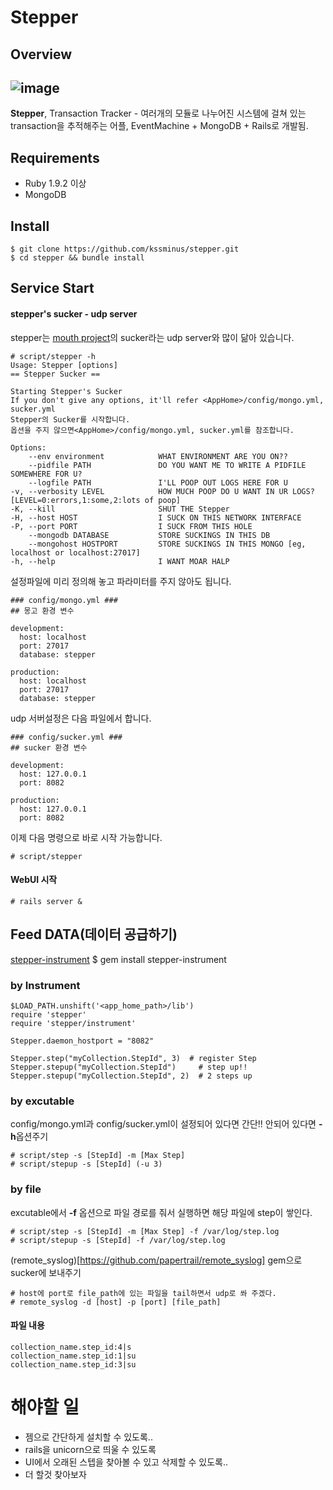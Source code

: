 # Stepper

## Overview
![image](https://lh5.googleusercontent.com/-J3648_0C1v0/UUEUUeZopwI/AAAAAAAAAHE/Fk5F7XVEOZw/s1302/%E1%84%89%E1%85%B3%E1%84%8F%E1%85%B3%E1%84%85%E1%85%B5%E1%86%AB%E1%84%89%E1%85%A3%E1%86%BA+2013-03-11+7.11.47+AM.png)
---
**Stepper**, Transaction Tracker - 여러개의 모듈로 나누어진 시스템에 걸쳐 있는 transaction을 추적해주는 어플, EventMachine + MongoDB + Rails로 개발됨.  
## Requirements
- Ruby 1.9.2 이상
- MongoDB

## Install
    $ git clone https://github.com/kssminus/stepper.git
    $ cd stepper && bundle install 


## Service Start
#### stepper's sucker - udp server
stepper는 [mouth project](https://github.com/cypriss/mouth)의 sucker라는 udp server와 많이 닮아 있습니다.

    # script/stepper -h
    Usage: Stepper [options]
    == Stepper Sucker ==
  
    Starting Stepper's Sucker
    If you don't give any options, it'll refer <AppHome>/config/mongo.yml, sucker.yml
    Stepper의 Sucker를 시작합니다.
    옵션을 주지 않으면<AppHome>/config/mongo.yml, sucker.yml를 참조합니다.
  
    Options:
        --env environment            WHAT ENVIRONMENT ARE YOU ON??
        --pidfile PATH               DO YOU WANT ME TO WRITE A PIDFILE SOMEWHERE FOR U?
        --logfile PATH               I'LL POOP OUT LOGS HERE FOR U
    -v, --verbosity LEVEL            HOW MUCH POOP DO U WANT IN UR LOGS? [LEVEL=0:errors,1:some,2:lots of poop]
    -K, --kill                       SHUT THE Stepper
    -H, --host HOST                  I SUCK ON THIS NETWORK INTERFACE
    -P, --port PORT                  I SUCK FROM THIS HOLE
        --mongodb DATABASE           STORE SUCKINGS IN THIS DB
        --mongohost HOSTPORT         STORE SUCKINGS IN THIS MONGO [eg, localhost or localhost:27017]
    -h, --help                       I WANT MOAR HALP
설정파일에 미리 정의해 놓고 파라미터를 주지 않아도 됩니다.
  
    ### config/mongo.yml ###
    ## 몽고 환경 변수

    development:
      host: localhost
      port: 27017
      database: stepper

    production:
      host: localhost
      port: 27017
      database: stepper
udp 서버설정은 다음 파일에서 합니다.

    ### config/sucker.yml ###
    ## sucker 환경 변수
  
    development:
      host: 127.0.0.1
      port: 8082

    production:
      host: 127.0.0.1
      port: 8082
이제 다음 명령으로 바로 시작 가능합니다.
  
    # script/stepper     

#### WebUI 시작

    # rails server &
    
## Feed DATA(데이터 공급하기)

[stepper-instrument](https://github.com/kssminus/stepper-instrument)
    $ gem install stepper-instrument
    
### by Instrument

    $LOAD_PATH.unshift('<app_home_path>/lib')
    require 'stepper'
    require 'stepper/instrument'
    
    Stepper.daemon_hostport = "8082"
    
    Stepper.step("myCollection.StepId", 3)  # register Step
    Stepper.stepup("myCollection.StepId")     # step up!!
    Stepper.stepup("myCollection.StepId", 2)  # 2 steps up 

### by excutable
config/mongo.yml과 config/sucker.yml이 설정되어 있다면 간단!! 안되어 있다면 **-h**옵션주기
  
    # script/step -s [StepId] -m [Max Step]
    # script/stepup -s [StepId] (-u 3)
  

### by file

excutable에서 **-f** 옵션으로 파일 경로를 줘서 실행하면 해당 파일에 step이 쌓인다.
  
    # script/step -s [StepId] -m [Max Step] -f /var/log/step.log
    # script/stepup -s [StepId] -f /var/log/step.log
   
(remote_syslog)[https://github.com/papertrail/remote_syslog] gem으로 sucker에 보내주기

    # host에 port로 file_path에 있는 파일을 tail하면서 udp로 쏴 주겠다.
    # remote_syslog -d [host] -p [port] [file_path] 
#### 파일 내용
    collection_name.step_id:4|s
    collection_name.step_id:1|su
    collection_name.step_id:3|su
    
# 해야할 일 

- 젬으로 간단하게 설치할 수 있도록.. 
- rails을 unicorn으로 띄울 수 있도록
- UI에서 오래된 스텝을 찾아볼 수 있고 삭제할 수 있도록.. 
- 더 할것 찾아보자
